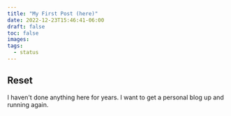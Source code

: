 ```yaml
---
title: "My First Post (here)"
date: 2022-12-23T15:46:41-06:00
draft: false
toc: false
images:
tags:
  - status
---
```


## Reset
I haven't done anything here for years. I want to get a personal blog up and running again.